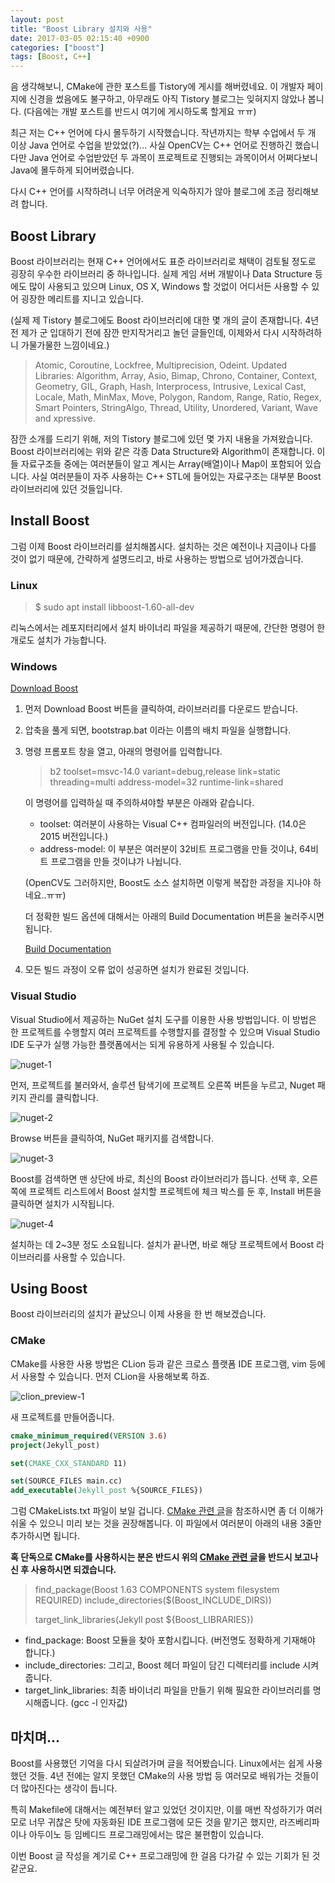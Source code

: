```yaml
---
layout: post
title: "Boost Library 설치와 사용"
date: 2017-03-05 02:15:40 +0900
categories: ["boost"]
tags: [Boost, C++]
---
```


음 생각해보니, CMake에 관한 포스트를 Tistory에 게시를 해버렸네요.  이 개발자 페이지에 신경을 썼음에도 불구하고, 아무래도 아직 Tistory 블로그는 잊혀지지 않았나 봅니다. (다음에는 개발 포스트를 반드시 여기에 게시하도록 할게요 ㅠㅠ)

최근 저는 C++ 언어에 다시 몰두하기 시작했습니다. 작년까지는 학부 수업에서 두 개 이상 Java 언어로 수업을 받았었(?)... 사실 OpenCV는 C++ 언어로 진행하긴 했습니다만 Java 언어로 수업받았던 두 과목이 프로젝트로 진행되는 과목이어서 어쩌다보니 Java에 몰두하게 되어버렸습니다.

다시 C++ 언어를 시작하려니 너무 어려운게 익숙하지가 않아 블로그에 조금 정리해보려 합니다.



## Boost Library

Boost 라이브러리는 현재 C++ 언어에서도 표준 라이브러리로 채택이 검토될 정도로 굉장히 우수한 라이브러리 중 하나입니다. 실제 게임 서버 개발이나 Data Structure 등에도 많이 사용되고 있으며 Linux, OS X, Windows 할 것없이 어디서든 사용할 수 있어 굉장한 메리트를 지니고 있습니다.

(실제 제 Tistory 블로그에도 Boost 라이브러리에 대한 몇 개의 글이 존재합니다. 4년 전 제가 군 입대하기 전에 잠깐 만지작거리고 놀던 글들인데, 이제와서 다시 시작하려하니 가물가물한 느낌이네요.)

> Atomic, Coroutine, Lockfree, Multiprecision, Odeint. 
> Updated Libraries: Algorithm, Array, Asio, Bimap, Chrono, Container, Context, Geometry, GIL, Graph, Hash, Interprocess, Intrusive, Lexical Cast, Locale, Math, MinMax, Move, Polygon, Random, Range, Ratio, Regex, Smart Pointers, StringAlgo, Thread, Utility, Unordered, Variant, Wave and xpressive.

잠깐 소개를 드리기 위해, 저의 Tistory 블로그에 있던 몇 가지 내용을 가져왔습니다. Boost 라이브러리에는 위와 같은 각종 Data Structure와 Algorithm이 존재합니다. 이들 자료구조들 중에는 여러분들이 알고 계시는 Array(배열)이나 Map이 포함되어 있습니다. 사실 여러분들이 자주 사용하는 C++ STL에 들어있는 자료구조는 대부분 Boost 라이브러리에 있던 것들입니다.



## Install Boost

그럼 이제 Boost 라이브러리를 설치해봅시다. 설치하는 것은 예전이나 지금이나 다를 것이 없기 때문에, 간략하게 설명드리고, 바로 사용하는 방법으로 넘어가겠습니다.

### Linux

> $ sudo apt install libboost-1.60-all-dev	

리눅스에서는 레포지터리에서 설치 바이너리 파일을 제공하기 때문에, 간단한 명령어 한 개로도 설치가 가능합니다.



### Windows

<div markdown="0"><a href="https://sourceforge.net/projects/boost/files/boost/" class="button">Download Boost</a></div>

1. 먼저 Download Boost 버튼을 클릭하여, 라이브러리를 다운로드 받습니다.

2. 압축을 풀게 되면, bootstrap.bat 이라는 이름의 배치 파일을 실행합니다.

3. 명령 프롬포트 창을 열고, 아래의 명령어를 입력합니다.

   > b2 toolset=msvc-14.0 variant=debug,release link=static threading=multi address-model=32 runtime-link=shared

   이 명령어를 입력하실 때 주의하셔야할 부분은 아래와 같습니다.

   - toolset: 여러분이 사용하는 Visual C++ 컴파일러의 버전입니다. (14.0은 2015 버전입니다.)
   - address-model: 이 부분은 여러분이 32비트 프로그램을 만들 것이냐, 64비트 프로그램을 만들 것이냐가 나뉩니다.

   (OpenCV도 그러하지만, Boost도 소스 설치하면 이렇게 복잡한 과정을 지나야 하네요..ㅠㅠ)

   더 정확한 빌드 옵션에 대해서는 아래의 Build Documentation 버튼을 눌러주시면 됩니다.

   <div markdown="0"><a href="http://www.boost.org/build/doc/html/bbv2/overview/invocation.html" class="button">Build Documentation</a></div>

4. 모든 빌드 과정이 오류 없이 성공하면 설치가 완료된 것입니다.


### Visual Studio

Visual Studio에서 제공하는 NuGet 설치 도구를 이용한 사용 방법입니다. 이 방법은 한 프로젝트를  수행할지 여러 프로젝트를 수행할지를 결정할 수 있으며 Visual Studio IDE 도구가 실행 가능한 플랫폼에서는 되게 유용하게 사용될 수 있습니다.

![nuget-1](/media/images/boost/nuget-1.png)

먼저, 프로젝트를 불러와서, 솔루션 탐색기에 프로젝트 오른쪽 버튼을 누르고, Nuget 패키지 관리를 클릭합니다.

![nuget-2](/media/images/boost/nuget-2.png)

Browse 버튼을 클릭하여, NuGet 패키지를 검색합니다.

![nuget-3](/media/images/boost/nuget-3.png)

Boost를 검색하면 맨 상단에 바로, 최신의 Boost 라이브러리가 뜹니다. 선택 후, 오른쪽에 프로젝트 리스트에서 Boost 설치할 프로젝트에 체크 박스를 둔 후, Install 버튼을 클릭하면 설치가 시작됩니다.

![nuget-4](/media/images/boost/nuget-4.png)

설치하는 데 2~3분 정도 소요됩니다. 설치가 끝나면, 바로 해당 프로젝트에서 Boost 라이브러리를 사용할 수 있습니다.




## Using Boost

Boost 라이브러리의 설치가 끝났으니 이제 사용을 한 번 해보겠습니다. 

### CMake

CMake를 사용한 사용 방법은 CLion 등과 같은 크로스 플랫폼 IDE 프로그램, vim 등에서 사용할 수 있습니다.
먼저 CLion을 사용해보록 하죠.

![clion_preview-1](/media/images/boost/clion-1.png)

새 프로젝트를 만들어줍니다.

```cmake
cmake_minimum_required(VERSION 3.6)
project(Jekyll_post)

set(CMAKE_CXX_STANDARD 11)

set(SOURCE_FILES main.cc)
add_executable(Jekyll_post %{SOURCE_FILES})
```

그럼 CMakeLists.txt 파일이 보일 겁니다. [CMake 관련 글][cmake-post]을 참조하시면 좀 더 이해가 쉬울 수 있으니 미리 보는 것을 권장해봅니다. 이 파일에서 여러분이 아래의 내용 3줄만 추가하시면 됩니다.

**혹 단독으로 CMake를 사용하시는 분은 반드시 위의 [CMake 관련 글][cmake-post]을 반드시 보고나신 후 사용하시면 되겠습니다.**

> find_package(Boost 1.63 COMPONENTS system filesystem REQUIRED)
> include_directories($(Boost_INCLUDE_DIRS))
>
> target_link_libraries(Jekyll post ${Boost_LIBRARIES})

- find_package: Boost 모듈을 찾아 포함시킵니다. (버전명도 정확하게 기재해야 합니다.) 
- include_directories: 그리고, Boost 헤더 파일이 담긴 디렉터리를 include 시켜줍니다. 
- target_link_libraries: 최종 바이너리 파일을 만들기 위해 필요한 라이브러리를 명시해줍니다. (gcc -l 인자값)


## 마치며...

Boost를 사용했던 기억을 다시 되살려가며 글을 적어봤습니다. Linux에서는 쉽게 사용했던 것들. 4년 전에는 알지 못했던 CMake의 사용 방법 등 여러모로 배워가는 것들이 더 많아진다는 생각이 듭니다.

특히 Makefile에 대해서는 예전부터 알고 있었던 것이지만, 이를 매번 작성하기가 여러모로 너무 귀찮은 탓에 자동화된 IDE 프로그램에 모든 것을 맡기곤 했지만, 라즈베리파이나 아두이노 등 임베디드 프로그래밍에서는 많은 불편함이 있습니다.

이번 Boost 글 작성을 계기로 C++ 프로그래밍에 한 걸음 다가갈 수 있는 기회가 된 것 같군요.

[cmake-post]: http://blog.neonkid.xyz/112